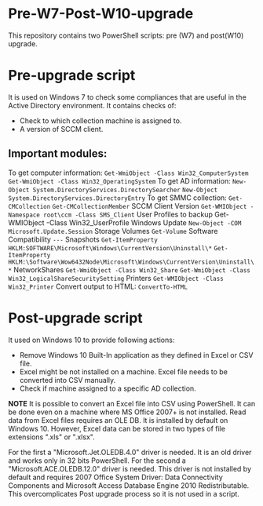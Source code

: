 # Pre-W7-Post-W10-upgrade
This repository contains two PowerShell scripts: pre (W7) and post(W10) upgrade.


# Pre-upgrade script 

It is used on Windows 7  to check some compliances that are useful in the Active Directory environment. It contains checks of:
- Check to which collection machine is assigned to.
- A version of SCCM client.

## Important modules:
To get computer information:
`Get-WmiObject -Class Win32_ComputerSystem` 
`Get-WmiObject -Class Win32_OperatingSystem`
To get AD information:
`New-Object System.DirectoryServices.DirectorySearcher`
`New-Object System.DirectoryServices.DirectoryEntry`
To get SMMC collection:
`Get-CMCollection`
`Get-CMCollectionMember`
SCCM Client Version
`Get-WMIObject -Namespace root\ccm -Class SMS_Client`
User Profiles to backup
Get-WMIObject -Class Win32_UserProfile
Windows Update
`New-Object -COM Microsoft.Update.Session`
Storage Volumes
`Get-Volume`
Software Compatibility
`---`
Snapshots
`Get-ItemProperty HKLM:SOFTWARE\Microsoft\Windows\CurrentVersion\Uninstall\*`
`Get-ItemProperty HKLM:\Software\Wow6432Node\Microsoft\Windows\CurrentVersion\Uninstall\*`
NetworkShares
`Get-WmiObject -Class Win32_Share`
`Get-WmiObject -Class Win32_LogicalShareSecuritySetting`
Printers
`Get-WMIObject -Class Win32_Printer`
Convert output to HTML:
`ConvertTo-HTML`


# Post-upgrade script
It used on Windows 10 to provide following actions:
- Remove Windows 10 Built-In application as they defined in Excel or CSV file.
- Excel might be not installed on a machine. Excel file needs to be converted into CSV manually.
- Check if machine assigned to a specific AD collection.

**NOTE** It is possible to convert an Excel file into CSV using PowerShell. It can be done even on a machine where MS Office 2007+ is not installed. Read data from Excel files requires an OLE DB. It is installed by default on Windows 10. However, Excel data can be stored in two types of file extensions ".xls" or ".xlsx". 

For the first a "Microsoft.Jet.OLEDB.4.0" driver is needed. It is an old driver and works only in 32 bits PowerShell. For the second a "Microsoft.ACE.OLEDB.12.0" driver is needed. This driver is not installed by default and requires 2007 Office System Driver: Data Connectivity Components and Microsoft Access Database Engine 2010 Redistributable. This overcomplicates Post upgrade process so it is not used in a script.
